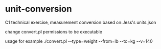 # unit-conversion
C1 technical exercise, measurement conversion based on Jess's units.json

change convert.pl permissions to be executable

usage for example
./convert.pl --type=weight --from=lb --to=kg --v=140
